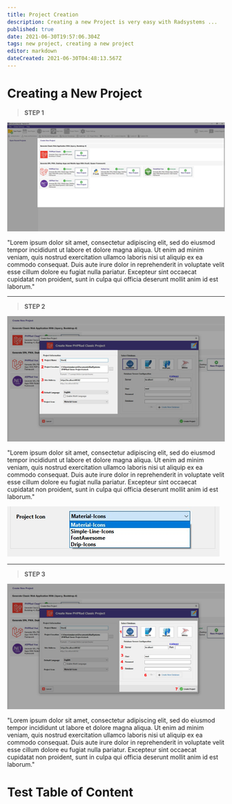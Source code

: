 ```yaml
---
title: Project Creation
description: Creating a new Project is very easy with Radsystems ...
published: true
date: 2021-06-30T19:57:06.304Z
tags: new project, creating a new project
editor: markdown
dateCreated: 2021-06-30T04:48:13.567Z
---
```


# Creating a New Project
> **STEP 1**

![project-creation-1.jpg](/pages/project-creation/project-creation-1.jpg)

"Lorem ipsum dolor sit amet, consectetur adipiscing elit, sed do eiusmod tempor incididunt ut labore et dolore magna aliqua. Ut enim ad minim veniam, quis nostrud exercitation ullamco laboris nisi ut aliquip ex ea commodo consequat. Duis aute irure dolor in reprehenderit in voluptate velit esse cillum dolore eu fugiat nulla pariatur. Excepteur sint occaecat cupidatat non proident, sunt in culpa qui officia deserunt mollit anim id est laborum."



---

> **STEP 2**

![project-creation-2.jpg](/pages/project-creation/project-creation-2.jpg)

"Lorem ipsum dolor sit amet, consectetur adipiscing elit, sed do eiusmod tempor incididunt ut labore et dolore magna aliqua. Ut enim ad minim veniam, quis nostrud exercitation ullamco laboris nisi ut aliquip ex ea commodo consequat. Duis aute irure dolor in reprehenderit in voluptate velit esse cillum dolore eu fugiat nulla pariatur. Excepteur sint occaecat cupidatat non proident, sunt in culpa qui officia deserunt mollit anim id est laborum."

![project-creation-2-b.jpg](/pages/project-creation/project-creation-2-b.jpg)


---

> **STEP 3**

![project-creation-3.jpg](/pages/project-creation/project-creation-3.jpg)

"Lorem ipsum dolor sit amet, consectetur adipiscing elit, sed do eiusmod tempor incididunt ut labore et dolore magna aliqua. Ut enim ad minim veniam, quis nostrud exercitation ullamco laboris nisi ut aliquip ex ea commodo consequat. Duis aute irure dolor in reprehenderit in voluptate velit esse cillum dolore eu fugiat nulla pariatur. Excepteur sint occaecat cupidatat non proident, sunt in culpa qui officia deserunt mollit anim id est laborum."

# Test Table of Content

